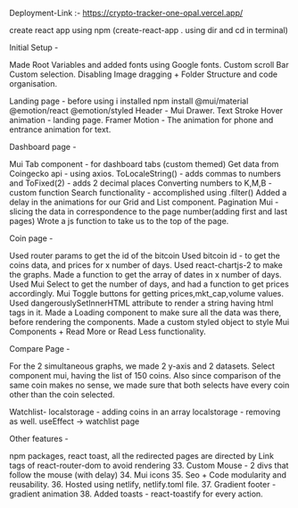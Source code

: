 Deployment-Link :- https://crypto-tracker-one-opal.vercel.app/

create react app using npm (create-react-app . using dir and cd in terminal)

Initial Setup - 

 Made Root Variables and added fonts using Google fonts.
 Custom scroll Bar
 Custom selection.
 Disabling Image dragging + Folder Structure and code organisation.

Landing page - 
before using i installed npm install @mui/material @emotion/react @emotion/styled
 Header - Mui Drawer.
 Text Stroke Hover animation - landing page.
 Framer Motion - The animation for phone and entrance animation for text.

Dashboard page - 

 Mui Tab component - for dashboard tabs (custom themed)
 Get data from Coingecko api - using axios.
 ToLocaleString() - adds commas to numbers and ToFixed(2) - adds 2 decimal places
 Converting numbers to K,M,B - custom function
 Search functionality - accomplished using .filter()
 Added a delay in the animations for our Grid and List component.
 Pagination Mui - slicing the data in correspondence to the page number(adding first and last pages)
 Wrote a js function to take us to the top of the page.

Coin page - 

 Used router params to get the id of the bitcoin
 Used bitcoin id - to get the coins data, and prices for x number of days.
 Used react-chartjs-2 to make the graphs.
 Made a function to get the array of dates in x number of days.
 Used Mui Select to get the number of days, and had a function to get prices accordingly.
 Mui Toggle buttons for getting prices,mkt_cap,volume values.
 Used dangerouslySetInnerHTML attribute to render a string having html tags in it.
 Made a Loading component to make sure all the data was there, before rendering the components.
 Made a custom styled object to style Mui Components + Read More or Read Less functionality.


Compare Page - 

 For the 2 simultaneous graphs, we made 2 y-axis and 2 datasets.
 Select component mui, having the list of 150 coins.
 Also since comparison of the same coin makes no sense, we made sure that both selects have every coin other than the coin selected.


Watchlist- 
 localstorage - adding coins in an array
 localstorage - removing as well.
 useEffect -> watchlist page

Other features - 

  npm packages, react toast, all the redirected pages are directed by Link tags of react-router-dom to avoid rendering
33. Custom Mouse - 2 divs that follow the mouse (with delay)
34. Mui icons
35. Seo + Code modularity and reusability.
36. Hosted using netlify, netlify.toml file.
37. Gradient footer - gradient animation
38. Added toasts - react-toastify for every action.
